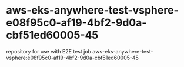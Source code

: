 # aws-eks-anywhere-test-vsphere-e08f95c0-af19-4bf2-9d0a-cbf51ed60005-45
repository for use with E2E test job aws-eks-anywhere-test-vsphere:e08f95c0-af19-4bf2-9d0a-cbf51ed60005-45
